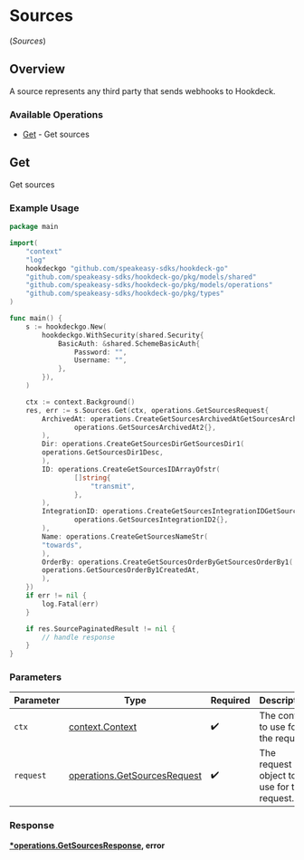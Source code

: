 # Sources
(*Sources*)

## Overview

A source represents any third party that sends webhooks to Hookdeck.

### Available Operations

* [Get](#get) - Get sources

## Get

Get sources

### Example Usage

```go
package main

import(
	"context"
	"log"
	hookdeckgo "github.com/speakeasy-sdks/hookdeck-go"
	"github.com/speakeasy-sdks/hookdeck-go/pkg/models/shared"
	"github.com/speakeasy-sdks/hookdeck-go/pkg/models/operations"
	"github.com/speakeasy-sdks/hookdeck-go/pkg/types"
)

func main() {
    s := hookdeckgo.New(
        hookdeckgo.WithSecurity(shared.Security{
            BasicAuth: &shared.SchemeBasicAuth{
                Password: "",
                Username: "",
            },
        }),
    )

    ctx := context.Background()
    res, err := s.Sources.Get(ctx, operations.GetSourcesRequest{
        ArchivedAt: operations.CreateGetSourcesArchivedAtGetSourcesArchivedAt2(
                operations.GetSourcesArchivedAt2{},
        ),
        Dir: operations.CreateGetSourcesDirGetSourcesDir1(
        operations.GetSourcesDir1Desc,
        ),
        ID: operations.CreateGetSourcesIDArrayOfstr(
                []string{
                    "transmit",
                },
        ),
        IntegrationID: operations.CreateGetSourcesIntegrationIDGetSourcesIntegrationID2(
                operations.GetSourcesIntegrationID2{},
        ),
        Name: operations.CreateGetSourcesNameStr(
        "towards",
        ),
        OrderBy: operations.CreateGetSourcesOrderByGetSourcesOrderBy1(
        operations.GetSourcesOrderBy1CreatedAt,
        ),
    })
    if err != nil {
        log.Fatal(err)
    }

    if res.SourcePaginatedResult != nil {
        // handle response
    }
}
```

### Parameters

| Parameter                                                                    | Type                                                                         | Required                                                                     | Description                                                                  |
| ---------------------------------------------------------------------------- | ---------------------------------------------------------------------------- | ---------------------------------------------------------------------------- | ---------------------------------------------------------------------------- |
| `ctx`                                                                        | [context.Context](https://pkg.go.dev/context#Context)                        | :heavy_check_mark:                                                           | The context to use for the request.                                          |
| `request`                                                                    | [operations.GetSourcesRequest](../../models/operations/getsourcesrequest.md) | :heavy_check_mark:                                                           | The request object to use for the request.                                   |


### Response

**[*operations.GetSourcesResponse](../../models/operations/getsourcesresponse.md), error**

